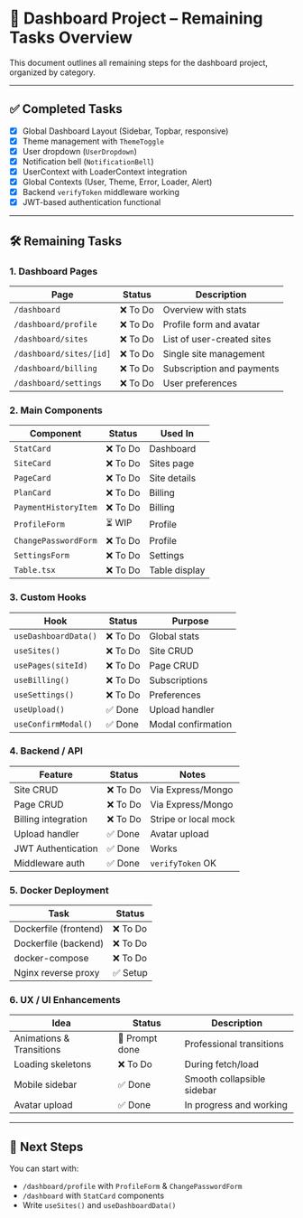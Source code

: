 # 🧭 Dashboard Project – Remaining Tasks Overview

This document outlines all remaining steps for the dashboard project, organized by category.

---

## ✅ Completed Tasks

- [x] Global Dashboard Layout (Sidebar, Topbar, responsive)
- [x] Theme management with `ThemeToggle`
- [x] User dropdown (`UserDropdown`)
- [x] Notification bell (`NotificationBell`)
- [x] UserContext with LoaderContext integration
- [x] Global Contexts (User, Theme, Error, Loader, Alert)
- [x] Backend `verifyToken` middleware working
- [x] JWT-based authentication functional

---

## 🛠️ Remaining Tasks

### 1. Dashboard Pages

| Page                      | Status | Description |
|---------------------------|--------|-------------|
| `/dashboard`              | ❌ To Do | Overview with stats |
| `/dashboard/profile`      | ❌ To Do | Profile form and avatar |
| `/dashboard/sites`        | ❌ To Do | List of user-created sites |
| `/dashboard/sites/[id]`   | ❌ To Do | Single site management |
| `/dashboard/billing`      | ❌ To Do | Subscription and payments |
| `/dashboard/settings`     | ❌ To Do | User preferences |

### 2. Main Components

| Component                 | Status | Used In |
|---------------------------|--------|---------|
| `StatCard`                | ❌ To Do | Dashboard |
| `SiteCard`                | ❌ To Do | Sites page |
| `PageCard`                | ❌ To Do | Site details |
| `PlanCard`                | ❌ To Do | Billing |
| `PaymentHistoryItem`      | ❌ To Do | Billing |
| `ProfileForm`             | ⏳ WIP  | Profile |
| `ChangePasswordForm`      | ❌ To Do | Profile |
| `SettingsForm`            | ❌ To Do | Settings |
| `Table.tsx`               | ❌ To Do | Table display |

### 3. Custom Hooks

| Hook                  | Status | Purpose |
|-----------------------|--------|---------|
| `useDashboardData()`  | ❌ To Do | Global stats |
| `useSites()`          | ❌ To Do | Site CRUD |
| `usePages(siteId)`    | ❌ To Do | Page CRUD |
| `useBilling()`        | ❌ To Do | Subscriptions |
| `useSettings()`       | ❌ To Do | Preferences |
| `useUpload()`         | ✅ Done | Upload handler |
| `useConfirmModal()`   | ✅ Done | Modal confirmation |

### 4. Backend / API

| Feature                 | Status | Notes |
|-------------------------|--------|-------|
| Site CRUD               | ❌ To Do | Via Express/Mongo |
| Page CRUD               | ❌ To Do | Via Express/Mongo |
| Billing integration     | ❌ To Do | Stripe or local mock |
| Upload handler          | ✅ Done | Avatar upload |
| JWT Authentication      | ✅ Done | Works |
| Middleware auth         | ✅ Done | `verifyToken` OK |

### 5. Docker Deployment

| Task                | Status |
|---------------------|--------|
| Dockerfile (frontend) | ❌ To Do |
| Dockerfile (backend)  | ❌ To Do |
| docker-compose        | ❌ To Do |
| Nginx reverse proxy   | ✅ Setup |

### 6. UX / UI Enhancements

| Idea                         | Status | Description |
|------------------------------|--------|-------------|
| Animations & Transitions     | 🔄 Prompt done | Professional transitions |
| Loading skeletons            | ❌ To Do | During fetch/load |
| Mobile sidebar               | ✅ Done | Smooth collapsible sidebar |
| Avatar upload                | ✅ Done | In progress and working |

---

## 📌 Next Steps

You can start with:

- `/dashboard/profile` with `ProfileForm` & `ChangePasswordForm`
- `/dashboard` with `StatCard` components
- Write `useSites()` and `useDashboardData()`